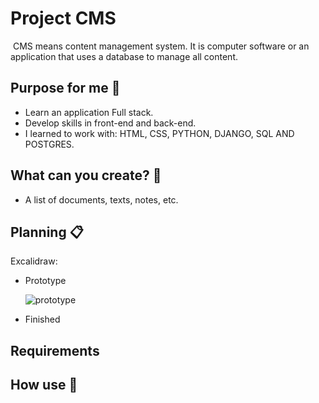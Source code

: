 # Project CMS
 CMS means content management system.
 It is computer software or an application that uses a database to manage all content.
 
 ## Purpose for me 🎯
  - Learn an application Full stack.
  - Develop skills in front-end and back-end.
  - I learned to work with: HTML, CSS, PYTHON, DJANGO, SQL AND POSTGRES.
  
 ## What can you create? 🚀
  - A list of documents, texts, notes, etc.
 
 ## Planning 📋
 Excalidraw: 
 - Prototype
     
     ![prototype](https://user-images.githubusercontent.com/107228786/204012426-fbd80ab9-2a73-483f-bf00-15e26b780c47.png)
  
 - Finished
     
     
  
 ## Requirements
 
 
 ## How use 🔧
